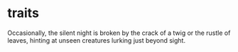 # traits

Occasionally, the silent night is broken by the crack of a twig or the rustle of leaves, hinting at unseen creatures lurking just beyond sight.
